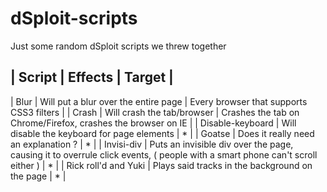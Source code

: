 dSploit-scripts
===============

Just some random dSploit scripts we threw together

| Script  | Effects     | Target  |
-----------------------------------
| Blur    | Will put a blur over the entire page | Every browser that supports CSS3 filters |
| Crash   | Will crash the tab/browser | Crashes the tab on Chrome/Firefox, crashes the browser on IE |
| Disable-keyboard | Will disable the keyboard for page elements | * |
| Goatse  | Does it really need an explanation ? | * |
| Invisi-div | Puts an invisible div over the page, causing it to overrule click events, ( people with a smart phone can't scroll either ) | * |
| Rick roll'd and Yuki | Plays said tracks in the background on the page | * |

